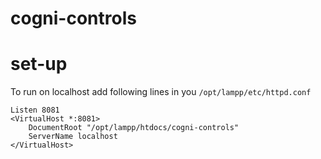 # cogni-controls

# set-up

To run on localhost add following lines in you `/opt/lampp/etc/httpd.conf`

```
Listen 8081
<VirtualHost *:8081>
    DocumentRoot "/opt/lampp/htdocs/cogni-controls"
    ServerName localhost
</VirtualHost>
```